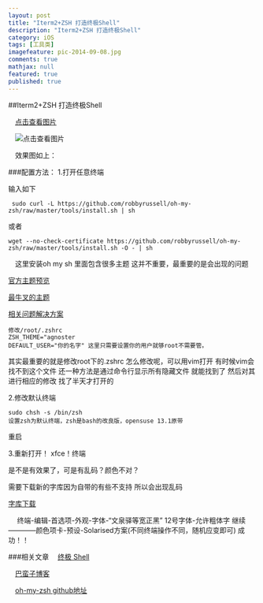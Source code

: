 ```yaml
---
layout: post
title: "Iterm2+ZSH 打造终极Shell"
description: "Iterm2+ZSH 打造终极Shell"
category: iOS
tags: [工具类]
imagefeature: pic-2014-09-08.jpg
comments: true
mathjax: null
featured: true
published: true
---
```


##Iterm2+ZSH 打造终极Shell



  　[点击查看图片](http://7xsugd.com2.z0.glb.clouddn.com/runningyoungBlog/images/zshShell.png "Title")


<!--more-->


  　![点击查看图片](http://m1.yea.im/1Oa.png "Title")



　效果图如上：

###配置方法：
1.打开任意终端

输入如下

	 sudo curl -L https://github.com/robbyrussell/oh-my-zsh/raw/master/tools/install.sh | sh

或者

	wget --no-check-certificate https://github.com/robbyrussell/oh-my-zsh/raw/master/tools/install.sh -O - | sh

　这里安装oh my sh 里面包含很多主题 这并不重要，最重要的是会出现的问题

[官方主题预览](https://github.com/robbyrussell/oh-my-zsh/wiki/themes)

[最牛叉的主题](https://github.com/jeremyFreeAgent/oh-my-zsh-powerline-theme)

[相关问题解决方案](http://www.zhihu.com/question/31458342)

	修改/root/.zshrc
	ZSH_THEME="agnoster
	DEFAULT_USER="你的名字" 这里只需要设置你的用户就够root不需要管。

其实最重要的就是修改root下的.zshrc 怎么修改呢，可以用vim打开 有时候vim会找不到这个文件
还一种方法是通过命令行显示所有隐藏文件 就能找到了 然后对其进行相应的修改 找了半天才打开的
 
2.修改默认终端

	sudo chsh -s /bin/zsh
	设置zsh为默认终端，zsh是bash的改良版，opensuse 13.1原带

重启

3.重新打开！ xfce！终端

是不是有效果了，可是有乱码？颜色不对？

需要下载新的字库因为自带的有些不支持 所以会出现乱码

[字库下载](https://github.com/powerline/fonts)

　	终端-编辑-首选项-外观-字体-“文泉驿等宽正黑” 12号字体-允许粗体字
继续————颜色项卡-预设-Solarised方案(不同终端操作不同，随机应变即可)
成功！！

###相关文章
　[终极 Shell](http://macshuo.com/?p=676)

　[巴蛮子博客](http://www.cnblogs.com/bamanzi/p/zsh-simple-guide.html)　

　[oh-my-zsh github地址](https://github.com/robbyrussell/oh-my-zsh/wiki/themes)　
　
　
　
　
　